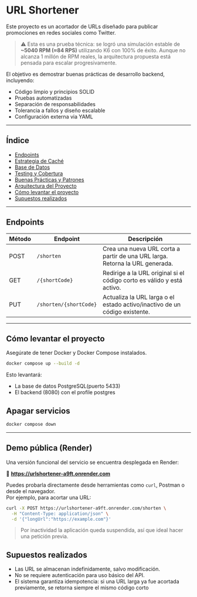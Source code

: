 # URL Shortener

Este proyecto es un acortador de URLs diseñado para publicar promociones en redes sociales como Twitter.

> ⚠️ Esta es una prueba técnica: se logró una simulación estable de **~5040 RPM (≈84 RPS)** utilizando K6 con 100% de éxito. Aunque no alcanza 1 millón de RPM reales, la arquitectura propuesta está pensada para escalar progresivamente.

El objetivo es demostrar buenas prácticas de desarrollo backend, incluyendo:
- Código limpio y principios SOLID
- Pruebas automatizadas
- Separación de responsabilidades
- Tolerancia a fallos y diseño escalable
- Configuración externa via YAML

---

## Índice

- [Endpoints](#Endpoints)
- [Estrategia de Caché](docs/cache.md)
- [Base de Datos](docs/database.md)
- [Testing y Cobertura](docs/testing.md)
- [Buenas Prácticas y Patrones](docs/best-practices.md)
- [Arquitectura del Proyecto](docs/architecture.md)
- [Cómo levantar el proyecto](#cómo-levantar-el-proyecto)
- [Supuestos realizados](#supuestos-realizados)


---

## Endpoints

| Método | Endpoint               | Descripción                                                                  |
|--------|------------------------|------------------------------------------------------------------------------|
| POST   | `/shorten`             | Crea una nueva URL corta a partir de una URL larga. Retorna la URL generada. |
| GET    | `/{shortCode}`         | Redirige a la URL original si el código corto es válido y está activo.       |
| PUT    | `/shorten/{shortCode}` | Actualiza la URL larga o el estado activo/inactivo de un código existente.   |

---

## Cómo levantar el proyecto

Asegúrate de tener Docker y Docker Compose instalados.

```bash
docker compose up --build -d
```

Esto levantará:
* La base de datos PostgreSQL(puerto 5433)
* El backend (8080) con el profile postgres

## Apagar servicios

```bash
docker compose down
```

---

## Demo pública (Render)

Una versión funcional del servicio se encuentra desplegada en Render:

🔗 **https://urlshortener-a9ft.onrender.com**

Puedes probarla directamente desde herramientas como `curl`, Postman o desde el navegador.  
Por ejemplo, para acortar una URL:

```bash
curl -X POST https://urlshortener-a9ft.onrender.com/shorten \
  -H "Content-Type: application/json" \
  -d '{"longUrl":"https://example.com"}'

```

> Por inactividad la aplicación queda suspendida, así que ideal hacer una petición previa.

## Supuestos realizados
* Las URL se almacenan indefinidamente, salvo modificación.
* No se requiere autenticación para uso básico del API.
* El sistema garantiza idempotencia: si una URL larga ya fue acortada previamente, se retorna siempre el mismo código corto